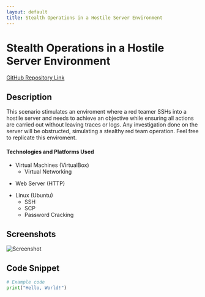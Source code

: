 ```yaml
---
layout: default
title: Stealth Operations in a Hostile Server Environment
---
```


# Stealth Operations in a Hostile Server Environment

[GitHub Repository Link](#)

## Description
This scenario stimulates an enviroment where a red teamer SSHs into a hostile server and needs to achieve an objective while ensuring all actions are carried out without leaving traces or logs. Any investigation done on the server will be obstructed, simulating a stealthy red team operation.
Feel free to replicate this enviroment.

#### Technologies and Platforms Used
- Virtual Machines (VirtualBox)
  - Virtual Networking
*   Web Server (HTTP)
- Linux (Ubuntu)
  - SSH
  - SCP
  - Password Cracking

## Screenshots
![Screenshot](url_to_screenshot)

## Code Snippet
```python
# Example code
print("Hello, World!")
```
